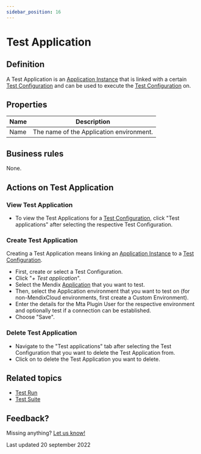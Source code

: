 ```yaml
---
sidebar_position: 16
---
```



# Test Application 

## Definition

A Test Application is an [Application Instance](application-instance) that is linked with a certain [Test Configuration](test-configuration) and can be used to execute the [Test Configuration](test-configuration) on. 

## Properties

| Name | Description                              |
| ---- | ---------------------------------------- |
| Name | The name of the Application environment. |

## Business rules

None.

## Actions on Test Application 

### View Test Application 
- To view the Test Applications for a [Test Configuration](test-configuration), click "Test applications" after selecting the respective Test Configuration.

### Create Test Application 
Creating a Test Application means linking an [Application Instance](application-instance) to a [Test Configuration](test-configuration).
- First, create or select a Test Configuration.
- Click "*+ Test application*".
- Select the Mendix [Application](application) that you want to test.
- Then, select the Application environment that you want to test on (for non-MendixCloud environments, first create a Custom Environment).
- Enter the details for the Mta Plugin User for the respective environment and optionally test if a connection can be established.
- Choose "Save".

### Delete Test Application 
- Navigate to the "Test applications" tab after selecting the Test Configuration that you want to delete the Test Application from.
- Click on <i class="fas fa-trash-alt"></i> to delete the Test Application you want to delete.

## Related topics
- [Test Run](test-run)
- [Test Suite](test-suite)

## Feedback?
Missing anything? [Let us know!](mailto:support@menditect.com)

Last updated 20 september 2022